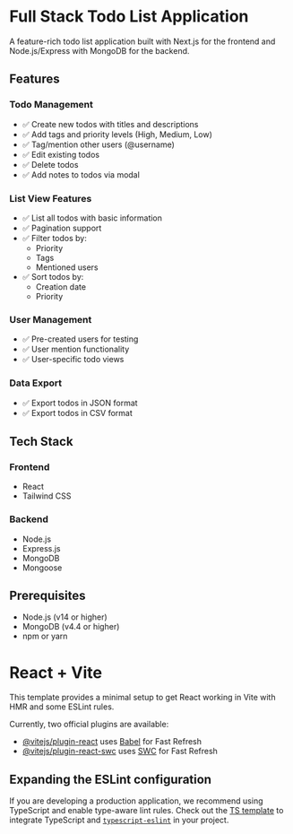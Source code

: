 # Full Stack Todo List Application

A feature-rich todo list application built with Next.js for the frontend and Node.js/Express with MongoDB for the backend.

## Features

### Todo Management
- ✅ Create new todos with titles and descriptions
- ✅ Add tags and priority levels (High, Medium, Low)
- ✅ Tag/mention other users (@username)
- ✅ Edit existing todos
- ✅ Delete todos
- ✅ Add notes to todos via modal

### List View Features
- ✅ List all todos with basic information
- ✅ Pagination support
- ✅ Filter todos by:
  - Priority
  - Tags
  - Mentioned users
- ✅ Sort todos by:
  - Creation date
  - Priority

### User Management
- ✅ Pre-created users for testing
- ✅ User mention functionality
- ✅ User-specific todo views

### Data Export
- ✅ Export todos in JSON format
- ✅ Export todos in CSV format

## Tech Stack

### Frontend
- React
- Tailwind CSS


### Backend
- Node.js
- Express.js
- MongoDB
- Mongoose

## Prerequisites

- Node.js (v14 or higher)
- MongoDB (v4.4 or higher)
- npm or yarn





# React + Vite

This template provides a minimal setup to get React working in Vite with HMR and some ESLint rules.

Currently, two official plugins are available:

- [@vitejs/plugin-react](https://github.com/vitejs/vite-plugin-react/blob/main/packages/plugin-react/README.md) uses [Babel](https://babeljs.io/) for Fast Refresh
- [@vitejs/plugin-react-swc](https://github.com/vitejs/vite-plugin-react-swc) uses [SWC](https://swc.rs/) for Fast Refresh

## Expanding the ESLint configuration

If you are developing a production application, we recommend using TypeScript and enable type-aware lint rules. Check out the [TS template](https://github.com/vitejs/vite/tree/main/packages/create-vite/template-react-ts) to integrate TypeScript and [`typescript-eslint`](https://typescript-eslint.io) in your project.
